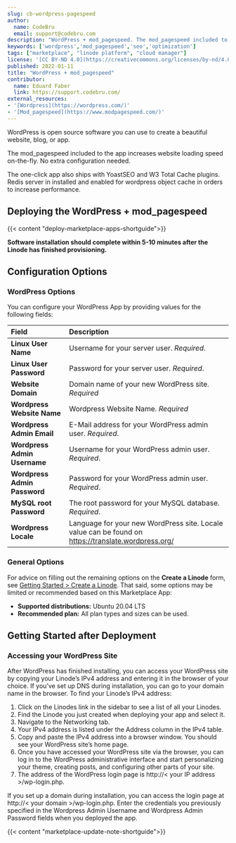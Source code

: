 ```yaml
---
slug: cb-wordpress-pagespeed
author:
  name: CodeBru
  email: support@codebru.com
description: "WordPress + mod_pagespeed. The mod_pagespeed included to the app increases website loading speed on-the-fly. No extra configuration needed."
keywords: ['wordpress','mod_pagespeed','seo','optimization']
tags: ["marketplace", "linode platform", "cloud manager"]
license: '[CC BY-ND 4.0](https://creativecommons.org/licenses/by-nd/4.0)'
published: 2022-01-11
title: "WordPress + mod_pagespeed"
contributor:
  name: Eduard Faber
  link: https://support.codebru.com/
external_resources:
- '[Wordpress](https://wordpress.com/)'
- '[Mod_pagespeed](https://www.modpagespeed.com/)'
---
```


WordPress is open source software you can use to create a beautiful website, blog, or app.

The mod_pagespeed included to the app increases website loading speed on-the-fly. No extra configuration needed. 

The one-click app also ships with YoastSEO and W3 Total Cache plugins. Redis server in installed and enabled for wordpress object cache in orders to increase performance. 

## Deploying the WordPress + mod_pagespeed

{{< content "deploy-marketplace-apps-shortguide">}}

**Software installation should complete within 5-10 minutes after the Linode has finished provisioning.**

## Configuration Options

### WordPress Options

You can configure your WordPress App by providing values for the following fields:

| **Field** | **Description** |
|:--------------|:------------|
| **Linux User Name** | Username for your server user. *Required*. |
| **Linux User Password** | Password for your server user. *Required*. |
| **Website Domain** | Domain name of your new WordPress site. *Required* |
| **Wordpress Website Name** | Wordpress Website Name. *Required* |
| **Wordpress Admin Email** | E-Mail address for your WordPress admin user. *Required*. |
| **Wordpress Admin Username** | Username for your WordPress admin user. *Required*. |
| **Wordpress Admin Password** | Password for your WordPress admin user. *Required*. |
| **MySQL root Password** | The root password for your MySQL database. *Required*. |
| **Wordpress Locale** | Language for your new WordPress site. Locale value can be found on https://translate.wordpress.org/ |

### General Options

For advice on filling out the remaining options on the **Create a Linode** form, see [Getting Started > Create a Linode](/docs/guides/getting-started/#create-a-linode). That said, some options may be limited or recommended based on this Marketplace App:

- **Supported distributions:** Ubuntu 20.04 LTS
- **Recommended plan:** All plan types and sizes can be used.

## Getting Started after Deployment

### Accessing your WordPress Site

After WordPress has finished installing, you can access your WordPress site by copying your Linode’s IPv4 address and entering it in the browser of your choice. If you’ve set up DNS during installation, you can go to your domain name in the browser. To find your Linode’s IPv4 address:

1. Click on the Linodes link in the sidebar to see a list of all your Linodes.
2. Find the Linode you just created when deploying your app and select it.
3. Navigate to the Networking tab.
4. Your IPv4 address is listed under the Address column in the IPv4 table.
5. Copy and paste the IPv4 address into a browser window. You should see your WordPress site’s home page.
6. Once you have accessed your WordPress site via the browser, you can log in to the WordPress administrative interface and start personalizing your theme, creating posts, and configuring other parts of your site.
7. The address of the WordPress login page is http://< your IP address >/wp-login.php.


If you set up a domain during installation, you can access the login page at http://< your domain >/wp-login.php.
Enter the credentials you previously specified in the Wordpress Admin Username and Wordpress Admin Password fields when you deployed the app.

{{< content "marketplace-update-note-shortguide">}}
